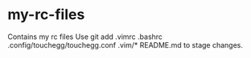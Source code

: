 # my-rc-files
Contains my rc files
Use 
	git add .vimrc .bashrc .config/touchegg/touchegg.conf .vim/* README.md
to stage changes.
